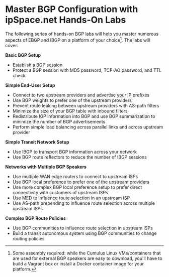 # Master BGP Configuration with ipSpace.net Hands-On Labs

The following series of hands-on BGP labs will help you master numerous aspects of EBGP and IBGP on a platform of your choice[^PC]. The labs will cover:

**Basic BGP Setup**

* Establish a BGP session
* Protect a BGP session with MD5 password, TCP-AO password, and TTL check

**Simple End-User Setup**

* Connect to two upstream providers and advertise your IP prefixes
* Use BGP weights to prefer one of the upstream providers
* Prevent route leaking between upstream providers with AS-path filters
* Minimize the size of your BGP table with inbound filters
* Redistribute IGP information into BGP and use BGP summarization to minimize the number of BGP advertisements
* Perform simple load balancing across parallel links and across upstream provider

**Simple Transit Network Setup**

* Use IBGP to transport BGP information across your network
* Use BGP route reflectors to reduce the number of IBGP sessions

**Networks with Multiple BGP Speakers**

* Use multiple WAN edge routers to connect to upstream ISPs
* Use BGP local preference to prefer one of the upstream providers
* Use more complex BGP local preference setup to prefer direct connectivity with customers of upstream ISPs
* Use MED to influence route selection in an upstream ISP
* Use AS-path prepending to influence route selection across multiple upstream ISPs

**Complex BGP Route Policies**

* Use BGP communities to influence route selection in upstream ISPs
* Build a transit autonomous system using BGP communities to change routing policies

[^PC]: Some assembly required: while the Cumulus Linux VMs/containers that are used for external BGP speakers are easy to download, you'll have to build a Vagrant box or install a Docker container image for your platform. 